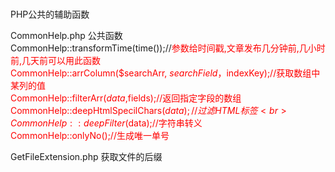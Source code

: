 # 
PHP公共的辅助函数


CommonHelp.php   公共函数<br>
    CommonHelp::transformTime(time());//<span style="color:red">参数给时间戳,文章发布几分钟前,几小时前,几天前可以用此函数<span><br>
    CommonHelp::arrColumn($searchArr, $searchField，$indexKey);//获取数组中某列的值<br>
    CommonHelp::filterArr($data,$fields);//返回指定字段的数组<br>
    CommonHelp::deepHtmlSpecilChars($data);//过滤HTML标签<br>
    CommonHelp::deepFilter($data);//字符串转义<br>
    CommonHelp::onlyNo();//生成唯一单号<br>
    
GetFileExtension.php 获取文件的后缀<br>


